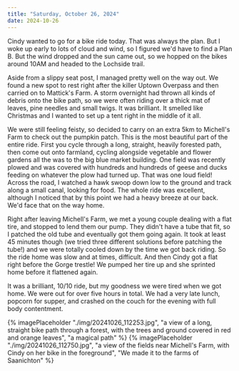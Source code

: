 ```yaml
---
title: "Saturday, October 26, 2024"
date: 2024-10-26
---
```


Cindy wanted to go for a bike ride today.  That was always the plan.  But I woke up early to lots of cloud and wind, so I figured we'd have to find a Plan B.  But the wind dropped and the sun came out, so we hopped on the bikes around 10AM and headed to the Lochside trail.  

Aside from a slippy seat post, I managed pretty well on the way out.  We found a new spot to rest right after the killer Uptown Overpass and then carried on to Mattick's Farm.  A storm overnight had thrown all kinds of debris onto the bike path, so we were often riding over a thick mat of leaves, pine needles and small twigs.  It was brilliant.  It smelled like Christmas and I wanted to set up a tent right in the middle of it all.  

We were still feeling feisty, so decided to carry on an extra 5km to Michell's Farm to check out the pumpkin patch.  This is the most beautiful part of the entire ride.  First you cycle through a long, straight, heavily forested path, then come out onto farmland, cycling alongside vegetable and flower gardens all the was to the big blue market building.  One field was recently plowed and was covered with hundreds and hundreds of geese and ducks feeding on whatever the plow had turned up.  That was one loud field!  Across the road, I watched a hawk swoop down low to the ground and track along a small canal, looking for food.  The whole ride was excellent, although I noticed that by this point we had a heavy breeze at our back.  We'd face that on the way home.

Right after leaving Michell's Farm, we met a young couple dealing with a flat tire, and stopped to lend them our pump.  They didn't have a tube that fit, so I patched the old tube and eventually got them going again.  It took at least 45 minutes though (we tried three different solutions before patching the tube!) and we were totally cooled down by the time we got back riding. So the ride home was slow and at times, difficult.  And then Cindy got a flat right before the Gorge trestle!  We pumped her tire up and she sprinted home before it flattened again.  

It was a brilliant, 10/10 ride, but my goodness we were tired when we got home.  We were out for over five hours in total.  We had a very late lunch, popcorn for supper, and crashed on the couch for the evening with full body contentment.

{% imagePlaceholder "./img/20241026_112253.jpg", "a view of a long, straight bike path through a forest, with the trees and ground covered in red and orange leaves", "a magical path" %}
{% imagePlaceholder "./img/20241026_112750.jpg", "a view of the fields near Michell's Farm, with Cindy on her bike in the foreground", "We made it to the farms of Saanichton" %}
